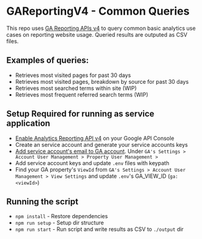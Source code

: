 # GAReportingV4 - Common Queries
This repo uses [GA Reporting APIs v4](https://developers.google.com/analytics/devguides/reporting/core/v4) to query common basic analytics use cases on reporting website usage. Queried results are outputed as CSV files.


## Examples of queries:
- Retrieves most visited pages for past 30 days
- Retrieves most visited pages, breakdown by source for past 30 days
- Retrieves most searched terms within site (WIP)
- Retrieves most frequent referred search terms (WIP)


## Setup Required for running as service application
- [Enable Analytics Reporting API v4](https://developers.google.com/analytics/devguides/reporting/core/v4/quickstart/service-py#1_enable_the_api) on your Google API Console
- Create an service account and generate your service accounts keys
- [Add service account's email to GA account](https://developers.google.com/analytics/devguides/reporting/core/v4/quickstart/service-py#add_service_account_to_the_google_analytics_account).
Under `GA's Settings > Account User Management > Property User Management > `
- Add service account keys and update `.env` files with keypath
- Find your GA property's `ViewId` from  `GA's Settings > Account User Management > View Settings` and update `.env`'s GA_VIEW_ID (`ga:<viewId>`)


## Running the script
- `npm install` - Restore dependencies
- `npm run setup` - Setup dir structure
- `npm run start` - Run script and write results as CSV to `./output` dir
